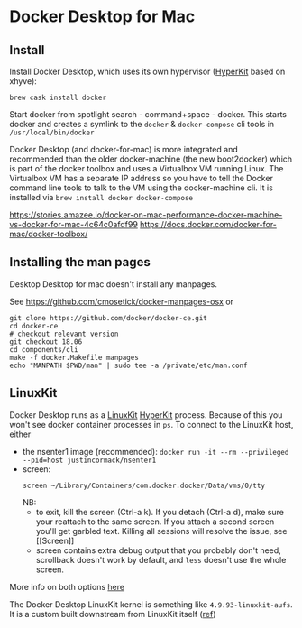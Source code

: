# Docker Desktop for Mac

## Install

Install Docker Desktop, which uses its own hypervisor ([HyperKit](https://github.com/moby/hyperkit) based on xhyve):
```
brew cask install docker
```

Start docker from spotlight search - command+space - docker.
This starts docker and creates a symlink to the `docker` & `docker-compose` cli tools in `/usr/local/bin/docker`

Docker Desktop (and docker-for-mac) is more integrated and recommended than the older docker-machine (the new boot2docker) which is part of the docker toolbox and uses a Virtualbox VM running Linux. The Virtualbox VM has a separate IP address so you have to tell the Docker command line tools to talk to the VM using the docker-machine cli. It is installed via `brew install docker docker-compose`

https://stories.amazee.io/docker-on-mac-performance-docker-machine-vs-docker-for-mac-4c64c0afdf99
https://docs.docker.com/docker-for-mac/docker-toolbox/

## Installing the man pages

Desktop Desktop for mac doesn't install any manpages.

See https://github.com/cmosetick/docker-manpages-osx or

```
git clone https://github.com/docker/docker-ce.git
cd docker-ce
# checkout relevant version
git checkout 18.06
cd components/cli
make -f docker.Makefile manpages
echo "MANPATH $PWD/man" | sudo tee -a /private/etc/man.conf
```

## LinuxKit

Docker Desktop runs as a [LinuxKit](https://github.com/linuxkit/linuxkit) [HyperKit](https://github.com/moby/hyperkit) process. Because of this you won't see docker container processes in `ps`. To connect to the LinuxKit host, either
* the nsenter1 image (recommended): `docker run -it --rm --privileged --pid=host justincormack/nsenter1`
* screen: 
  ```
  screen ~/Library/Containers/com.docker.docker/Data/vms/0/tty
  ```
  NB: 
  * to exit, kill the screen (Ctrl-a k). If you detach (Ctrl-a d), make sure your reattach to the same screen. If you attach a second screen you'll get garbled text. Killing all sessions will resolve the issue, see [[Screen]]  
  * screen contains extra debug output that you probably don't need, scrollback doesn't work by default, and `less` doesn't use the whole screen. 

More info on both options [here](https://gist.github.com/BretFisher/5e1a0c7bcca4c735e716abf62afad389)

The Docker Desktop LinuxKit kernel is something like `4.9.93-linuxkit-aufs`. It is a custom built downstream from LinuxKit itself ([ref](https://github.com/docker/for-mac/issues/3050#issuecomment-402504883))

